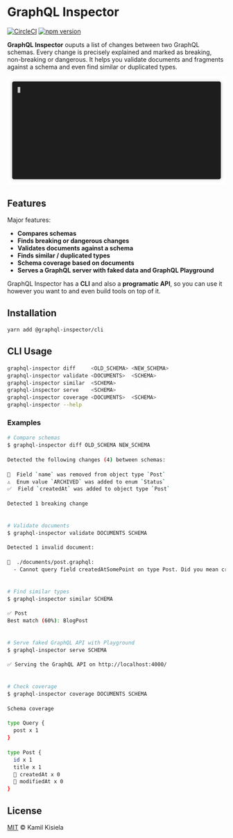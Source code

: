 # GraphQL Inspector

[![CircleCI](https://circleci.com/gh/kamilkisiela/graphql-inspector.svg?style=shield&circle-token=d1cd06aba321ee2b7bf8bd2041104643639463b0)](https://circleci.com/gh/kamilkisiela/graphql-inspector)
[![npm version](https://badge.fury.io/js/@graphql-inspector/cli.svg)](https://npmjs.com/package/@graphql-inspector/cli)

**GraphQL Inspector** ouputs a list of changes between two GraphQL schemas. Every change is precisely explained and marked as breaking, non-breaking or dangerous.
It helps you validate documents and fragments against a schema and even find similar or duplicated types.

![Example](./demo.gif)

## Features

Major features:

- **Compares schemas**
- **Finds breaking or dangerous changes**
- **Validates documents against a schema**
- **Finds similar / duplicated types**
- **Schema coverage based on documents**
- **Serves a GraphQL server with faked data and GraphQL Playground**

GraphQL Inspector has a **CLI** and also a **programatic API**, so you can use it however you want to and even build tools on top of it.

## Installation

```bash
yarn add @graphql-inspector/cli
```

## CLI Usage

```bash
graphql-inspector diff     <OLD_SCHEMA> <NEW_SCHEMA>
graphql-inspector validate <DOCUMENTS>  <SCHEMA>
graphql-inspector similar  <SCHEMA>
graphql-inspector serve    <SCHEMA>
graphql-inspector coverage <DOCUMENTS>  <SCHEMA>
graphql-inspector --help
```

### Examples

```bash
# Compare schemas
$ graphql-inspector diff OLD_SCHEMA NEW_SCHEMA

Detected the following changes (4) between schemas:

🛑  Field `name` was removed from object type `Post`
⚠️  Enum value `ARCHIVED` was added to enum `Status`
✅  Field `createdAt` was added to object type `Post`

Detected 1 breaking change


# Validate documents
$ graphql-inspector validate DOCUMENTS SCHEMA

Detected 1 invalid document:

🛑  ./documents/post.graphql:
  - Cannot query field createdAtSomePoint on type Post. Did you mean createdAt?


# Find similar types
$ graphql-inspector similar SCHEMA

✅ Post
Best match (60%): BlogPost


# Serve faked GraphQL API with Playground
$ graphql-inspector serve SCHEMA

✅ Serving the GraphQL API on http://localhost:4000/


# Check coverage
$ graphql-inspector coverage DOCUMENTS SCHEMA

Schema coverage

type Query {
  post x 1
}

type Post {
  id x 1
  title x 1
  🛑 createdAt x 0
  🛑 modifiedAt x 0
}

```

## License

[MIT](https://github.com/kamilkisiela/graphql-inspector/blob/master/LICENSE) © Kamil Kisiela
